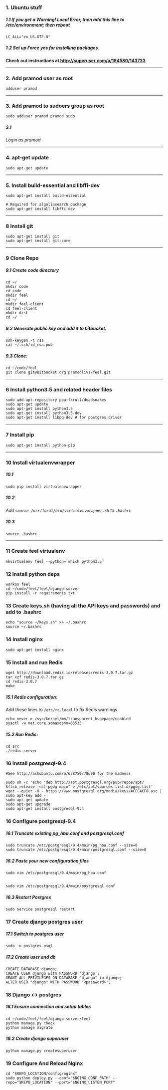 ### 1. Ubuntu stuff

##### 1.1 If you get a Warning! Local Error, then add this line to /etc/environment; then reboot
`LC_ALL="en_US.UTF-8"`

##### 1.2 Set up Force yes for installing packages

**Check out instructions at http://superuser.com/a/164580/143733**
____

### 2. Add pramod user as root
    adduser pramod
____

### 3. Add pramod to sudoers group as root
    sudo adduser pramod pramod sudo

##### 3.1
*Login as pramod*
____

### 4. apt-get update
    sudo apt-get update
____

### 5. Install build-essential and libffi-dev

    sudo apt-get install build-essential

    # Required for algoliasearch package
    sudo apt-get install libffi-dev

____

### 8 Install git
    sudo apt-get install git
    sudo apt-get install git-core

____

### 9 Clone Repo

##### 9.1 Create code directory
    cd ~/
    mkdir code
    cd code
    mkdir feel
    cd ~/
    mkdir feel-client
    cd feel-client
    mkdir dist
    cd ~/

##### 9.2 Generate public key and add it to bitbucket. 
    ssh-keygen -t rsa
    cat ~/.ssh/id_rsa.pub

##### 9.3 Clone:
    cd ~/code/feel
    git clone git@bitbucket.org:pramodliv1/feel.git
____

### 6 Install python3.5 and related header files
    sudo add-apt-repository ppa:fkrull/deadsnakes
    sudo apt-get update
    sudo apt-get install python3.5
    sudo apt-get install python3.5-dev
    sudo apt-get install libpq-dev # for postgres driver
____

### 7 Install pip
    sudo apt-get install python-pip
____

### 10 Install virtualenvwrapper
    
##### 10.1
    sudo pip install virtualenvwrapper

##### 10.2
*Add `source /usr/local/bin/virtualenvwrapper.sh` to `.bashrc`*

##### 10.3
    source .bashrc
____

### 11 Create feel virtualenv

    mkvirtualenv feel --python=`which python3.5`

### 12 Install python deps

    workon feel
    cd ~/code/feel/feel/django-server
    pip install -r requirements.txt

### 13 Create keys.sh  (having all the API keys and passwords) and add to .bashrc

    echo "source ~/keys.sh" >> ~/.bashrc
    source ~/.bashrc

### 14 Install nginx
    
    sudo apt-get install nginx

### 15 Install and run Redis

    wget http://download.redis.io/releases/redis-3.0.7.tar.gz
    tar xzf redis-3.0.7.tar.gz
    cd redis-3.0.7
    make


##### 15.1 Redis configuration: 

Add these lines to `/etc/rc.local` to fix Redis warnings

    echo never > /sys/kernel/mm/transparent_hugepage/enabled
    sysctl -w net.core.somaxconn=65535

##### 15.2 Run Redis:
    cd src
    ./redis-server

### 16 Install postgresql-9.4
    
    #See http://askubuntu.com/a/638750/78690 for the madness

    sudo sh -c 'echo "deb http://apt.postgresql.org/pub/repos/apt/ $(lsb_release -cs)-pgdg main" > /etc/apt/sources.list.d/pgdg.list'
    wget --quiet -O - https://www.postgresql.org/media/keys/ACCC4CF8.asc | sudo apt-key add -
    sudo apt-get update
    sudo apt-get upgrade
    sudo apt-get install postgresql-9.4

### 16 Configure postgresql-9.4 
    
##### 16.1 Truncate existing pg_hba.conf and postgresql.conf
    
    sudo truncate /etc/postgresql/9.4/main/pg_hba.conf --size=0
    sudo truncate /etc/postgresql/9.4/main/postgresql.conf --size=0

##### 16.2 Paste your new configuration files
    
    sudo vim /etc/postgresql/9.4/main/pg_hba.conf


    sudo vim /etc/postgresql/9.4/main/postgresql.conf

##### 16.3 Restart Postgres
    
    sudo service postgresql restart

### 17 Create django postgres user

##### 17.1 Switch to postgres user

    sudo -u postgres psql

##### 17.2 Create user and db

    CREATE DATABASE django;
    CREATE USER django with PASSWORD 'django';
    GRANT ALL PRIVILEGES ON DATABASE "django" to django;
    ALTER USER "django" WITH PASSWORD '<password>';

### 18 Django <-> postgres 

##### 18.1 Ensure connection and setup tables
    cd ~/code/feel/feel/django-server/feel
    python manage.py check
    python manage migrate

##### 18.2 Create django superuser

    python manage.py createsuperuser

### 19 Configure And Reload Nginx
    
    cd "$REPO_LOCATION/config/nginx"
    sudo python deploy.py --conf="$NGINX_CONF_PATH" --repo="$REPO_LOCATION" --port="$NGINX_LISTEN_PORT"


